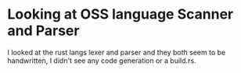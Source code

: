 # Looking at OSS language Scanner and Parser
I looked at the rust langs lexer and parser and they both seem to be
handwritten, I didn't see any code generation or a build.rs.
